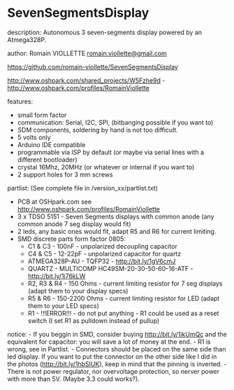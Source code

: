SevenSegmentsDisplay
====================

description: Autonomous 3 seven-segments display powered by an Atmega328P.

author: Romain VIOLLETTE romain.viollette@gmail.com

https://github.com/romain-viollette/SevenSegmentsDisplay

http://www.oshpark.com/shared_projects/W5Fzhe9d - http://www.oshpark.com/profiles/RomainViollette


features:
  - small form factor
  - communication: Serial, I2C, SPI, (bitbanging possible if you want to) 
  - SDM components, soldering by hand is not too difficult.
  - 5 volts only
  - Arduino IDE compatible
  - programmable via ISP by default (or maybe via serial lines with a different bootloader)
  - crystal 16Mhz, 20MHz (or whatever or internal if you want to) 
  - 2 support holes for 3 mm screws
  
  
partlist: (See complete file in /version_xx/partlist.txt)
  - PCB at OSHpark.com see http://www.oshpark.com/profiles/RomainViollette
  - 3 x TDSO 5151 - Seven Segments displays with common anode (any common anode 7 seg display would fit)
  - 2 leds, any basic ones would fit, adapt R5 and R6 for current limiting.
  - SMD discrete parts form factor 0805:
      - C1 & C3 - 100nF - unpolarized decoupling capacitor
      - C4 & C5 - 12-22pF - unpolarized capacitor for quartz
      - ATMEGA328P-AU - TQFP32 - http://bit.ly/1gV6cmJ
      - QUARTZ - MULTICOMP HC49SM-20-30-50-60-16-ATF - http://bit.ly/1i76kLW
      - R2, R3 & R4 - 150 Ohms - current limiting resistor for 7 seg displays (adapt them to your display specs)
      - R5 & R6 - 150-2200 Ohms  - current limiting resistor for LED (adapt them to your LED specs)
      - R1 - !!!ERROR!!! - do not put anything - R1 could be used as a reset switch (I set R1 as pulldown instead of pullup)
	  
notice:
	- If you beggin in SMD, consider buying http://bit.ly/1ikUmQc and the equivalent for capacitor: you  will save a lot of money at the end.
	- R1 is wrong, see in Partlist.
	- Connectors should be placed on the same side than led display. If you want to put the connector on the other side like I did in the photos (http://bit.ly/1hbSIUK), keep in mind that the pinning is inverted.
	- There is not power regulator, nor overvoltage protection, so nerver power with more than 5V. (Maybe 3.3 could works?).
 
